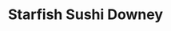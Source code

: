 ---
layout: place
title: "Starfish Sushi Downey"
permalink: /california/downey/starfish-sushi-downey.html
stateAbbr: CA
stateName: California
cityName: Downey
seo:
  name: "Starfish Sushi Downey"
  type: Restaurant
  links: null
description: "Looking for sushi in Downey, California? Check out Starfish Sushi Downey for a delightful Japanese dining experience. Enjoy a variety of sushi and other dish..."
place_id: ChIJo974OJjNwoARUSCyqc9Qe5s
photos:
  - name: >-
      places/ChIJo974OJjNwoARUSCyqc9Qe5s/photos/AeeoHcKBs-x_ew346ieXghZxBqvIhy8mxJNkvQQzpOY5TkebB1UoqzIba2uJnuPvTAj_4SbJYYTHePqwoCJ2_PSPh40nmUnrqADQ1D8hvzb55vCzFpV1X3Zsv3bc50yIdQeEyLGidNLS0C48Ed2L3i_1PMuqqnGjNLqY-pL0owJK4cdZxTaN4Cy7KMvNohJAeWBsIBlEXvNumuGdHy0JnccTCnA1K18YFnhumECBe9N9Bzid5Txq2s-QtKwcODomomIOgCIy6iy_cAQVGbF1_BR24bnFqhPtb5MYn4bnmScYVDPe5w
    widthPx: 4032
    heightPx: 3024
    authorAttributions:
      - displayName: Starfish Sushi Downey
        uri: https://maps.google.com/maps/contrib/114552768653090139472
        photoUri: >-
          https://lh3.googleusercontent.com/a-/ALV-UjVVcGF8LxQQ4-SW9YxbNLxXMuJK1zACebRGe_F92DJZsb0yg4E=s100-p-k-no-mo
    flagContentUri: >-
      https://www.google.com/local/imagery/report/?cb_client=maps_api_places.places_api&image_key=!1e10!2sAF1QipPJZLtw_oDCte-F69GM3xAutHi1n52w4hBRE-3X&hl=en-US
    googleMapsUri: >-
      https://www.google.com/maps/place//data=!3m4!1e2!3m2!1sAF1QipPJZLtw_oDCte-F69GM3xAutHi1n52w4hBRE-3X!2e10!4m2!3m1!1s0x80c2cd9838f8dea3:0x9b7b50cfa9b22051
  - name: >-
      places/ChIJo974OJjNwoARUSCyqc9Qe5s/photos/AeeoHcJPxLz-esP3z8CMs4M0C7RF051Okjy8fzXB1hvR4mHOcmNFwkG2vYNx9qxW2jiv4xbEd0rcWOQmdbR0fz8fzK7bZtkJkU1C-Mp6CcKVYi9hogm3iNil11omJP65ufjUGo1bJUe8iy9H0Wn8vo5ubq1PzQ6zkPA3YOlfPeKBbI7ag4lAmx0AMygIEdlD_HXZQSog1oBkXSpupSSOZ1NzM0ulHUr34_AI_FYtMv7TlH5ik70g15gUxQS85Mqht1QNdkTe49sTOTXL3mkfncs51rbcwJDN2jKOgUC9Wyyco6l4PQ
    widthPx: 4800
    heightPx: 3200
    authorAttributions:
      - displayName: Starfish Sushi Downey
        uri: https://maps.google.com/maps/contrib/114552768653090139472
        photoUri: >-
          https://lh3.googleusercontent.com/a-/ALV-UjVVcGF8LxQQ4-SW9YxbNLxXMuJK1zACebRGe_F92DJZsb0yg4E=s100-p-k-no-mo
    flagContentUri: >-
      https://www.google.com/local/imagery/report/?cb_client=maps_api_places.places_api&image_key=!1e10!2sAF1QipOiE62Ih85drPtR7zWVSVXTjlLV7sjoOwEKQcl2&hl=en-US
    googleMapsUri: >-
      https://www.google.com/maps/place//data=!3m4!1e2!3m2!1sAF1QipOiE62Ih85drPtR7zWVSVXTjlLV7sjoOwEKQcl2!2e10!4m2!3m1!1s0x80c2cd9838f8dea3:0x9b7b50cfa9b22051
  - name: >-
      places/ChIJo974OJjNwoARUSCyqc9Qe5s/photos/AeeoHcJOa-xQ72wcDm0ySB0hU0yIy3ej5VpAmCjR4q0-8MDcxDwq2tyirPa4VAagS9vC3tir8Z2gcCHmt8nFta86BDpEen4RXLZgdA-NWrCzUu4JVPn4jBbH_M-Dwb2fQJFuFVTwnOY8AEb66-n0bVpAJZVE0-YkTp2aJ5Su6VYApNn65nemqWLpqFGOi3AoMq2ZmRp-nowa-bFdVtkxa_IljDW5H1cRad7KIx4Hlem9gq7VKeKj53ABk4i3AQQjhwp6YKHQ5XzZZWCmba6ciPmM-4pdMau6ia4eTPnXZOMyLvGaaw
    widthPx: 1280
    heightPx: 1280
    authorAttributions:
      - displayName: Starfish Sushi Downey
        uri: https://maps.google.com/maps/contrib/114552768653090139472
        photoUri: >-
          https://lh3.googleusercontent.com/a-/ALV-UjVVcGF8LxQQ4-SW9YxbNLxXMuJK1zACebRGe_F92DJZsb0yg4E=s100-p-k-no-mo
    flagContentUri: >-
      https://www.google.com/local/imagery/report/?cb_client=maps_api_places.places_api&image_key=!1e10!2sAF1QipORT2VqrfA3Ypa1HqP43O9eplwIoII_E7qxWOe0&hl=en-US
    googleMapsUri: >-
      https://www.google.com/maps/place//data=!3m4!1e2!3m2!1sAF1QipORT2VqrfA3Ypa1HqP43O9eplwIoII_E7qxWOe0!2e10!4m2!3m1!1s0x80c2cd9838f8dea3:0x9b7b50cfa9b22051
  - name: >-
      places/ChIJo974OJjNwoARUSCyqc9Qe5s/photos/AeeoHcLDn4gYdSlxbQAK-DGM98xMPpsNcuATBkwe5x8Qfm9VU7_d58ty-2xvHJdW0dDwY1OUm4BQ1REA5x3dZ66idCC0cFTiE-9q7POX1nyUD5x0-uXlicCJ-jmDUbZXv7tr1vk8scTDhq8wVKLxWppLA2fRQ0SOhXNIMAsjajF9gBsY-xGHATjZLOzlbWqSHepgUOe23YfX-noLAJNmQ4V5jWju8AWzN8duHKJFTa12NV0HjGMwSgorg9BCpCVNdJkC598sJNzFGXM_rAJ2jX-gnYCVe4fG8jYy_bsuFI5NCl1ye7es8J-B0ogcTEJav4V_7XduF2Z-2w2Vin7st5rMJuBWPApt_MMVT0kO46ncF6W0uWDg7cYY-ixGD_b4vZL5xk-skRB-5E-J6XqxRvHRheHFSvmKKj0x1EmoiTgWhikWDkrB
    widthPx: 4000
    heightPx: 3000
    authorAttributions:
      - displayName: Hailey Voorhees (Shedim)
        uri: https://maps.google.com/maps/contrib/103265813937517723633
        photoUri: >-
          https://lh3.googleusercontent.com/a-/ALV-UjWdp0TkCvJY2FnCWTJY3Vur31FROLJdhBztZEm_sTt-5PCQVPJC9Q=s100-p-k-no-mo
    flagContentUri: >-
      https://www.google.com/local/imagery/report/?cb_client=maps_api_places.places_api&image_key=!1e10!2sCIHM0ogKEICAgID3pMe7pAE&hl=en-US
    googleMapsUri: >-
      https://www.google.com/maps/place//data=!3m4!1e2!3m2!1sCIHM0ogKEICAgID3pMe7pAE!2e10!4m2!3m1!1s0x80c2cd9838f8dea3:0x9b7b50cfa9b22051
  - name: >-
      places/ChIJo974OJjNwoARUSCyqc9Qe5s/photos/AeeoHcIQITJqxvFxjJnNQOHlUd1vjWp16ytKoWCOdOvLJjs8LxgCcAt5QDxVx_XvwE-oXkqd7wAfJKmSn9Z_99SR5eMO6tvW413MtOeAb4VeovU5VvvUNz0vf6KbTwGT1LkNmupi9TK3oi3IiNmq2Uiw0ON4HG2jMtN52KbSL1hLI_0aRMD0VUohCv4Qv_VCJzhYf-fIdX7IZkr_B4ODAiHZkzLoWGPXNEeTqvEAddyOXoBjhk0q5BL-EzOqS_vx9DqgOlTU9er3TD_L0j8KxFpzEtertpzCz28vSvuKtA5JkTKQcA
    widthPx: 4032
    heightPx: 3024
    authorAttributions:
      - displayName: Starfish Sushi Downey
        uri: https://maps.google.com/maps/contrib/114552768653090139472
        photoUri: >-
          https://lh3.googleusercontent.com/a-/ALV-UjVVcGF8LxQQ4-SW9YxbNLxXMuJK1zACebRGe_F92DJZsb0yg4E=s100-p-k-no-mo
    flagContentUri: >-
      https://www.google.com/local/imagery/report/?cb_client=maps_api_places.places_api&image_key=!1e10!2sAF1QipPP0ZXsJMulGNyXuvEzSFBluPBHYCp3TZEIjxl3&hl=en-US
    googleMapsUri: >-
      https://www.google.com/maps/place//data=!3m4!1e2!3m2!1sAF1QipPP0ZXsJMulGNyXuvEzSFBluPBHYCp3TZEIjxl3!2e10!4m2!3m1!1s0x80c2cd9838f8dea3:0x9b7b50cfa9b22051
  - name: >-
      places/ChIJo974OJjNwoARUSCyqc9Qe5s/photos/AeeoHcKJ_Y3b_N-jJuDCpg2dSC2mBKsfHXuSA-0j4eMCT7JrHxVURotgemTxL5jIxW71KCoBn1DMQG6hVO8Rf2dMgaHcRMXflI90C2gfkEuGNJFkgotw9keJo9x1sn6yjJA-BqOcR40eix9w6JGOdF4hG6J4eHwxLSDujm5uga6_I_Xf9rXPh1cmQYWkqggz3uoF2M0vlMJ8AOC1dhO5alCSmJpWl4Dy5C7RN9V_wOMAaavwVTyNOyj7yzDEavQQr96vkXXa0Jhlx3UahBbVSSFNBJE3KULNsX9XvgBYC7lzk-KhxA
    widthPx: 750
    heightPx: 450
    authorAttributions:
      - displayName: Starfish Sushi Downey
        uri: https://maps.google.com/maps/contrib/114552768653090139472
        photoUri: >-
          https://lh3.googleusercontent.com/a-/ALV-UjVVcGF8LxQQ4-SW9YxbNLxXMuJK1zACebRGe_F92DJZsb0yg4E=s100-p-k-no-mo
    flagContentUri: >-
      https://www.google.com/local/imagery/report/?cb_client=maps_api_places.places_api&image_key=!1e10!2sAF1QipMFJ0Y8kdZYx_7xGkFWiz4IVcHu8194E66SUGPJ&hl=en-US
    googleMapsUri: >-
      https://www.google.com/maps/place//data=!3m4!1e2!3m2!1sAF1QipMFJ0Y8kdZYx_7xGkFWiz4IVcHu8194E66SUGPJ!2e10!4m2!3m1!1s0x80c2cd9838f8dea3:0x9b7b50cfa9b22051
  - name: >-
      places/ChIJo974OJjNwoARUSCyqc9Qe5s/photos/AeeoHcIpvKGB3wzjhfbBdmbFIZphwApxASClNVHh8TH-1sBAMSzsJZbsQE7eTu2RY_cvfFLE4SjoD6y7mStJESwm2DIZQu-ENrbTkHjzEMF-jFVraS1B7MH7wkpnFVMaLcCFQUc7khTHD2M_aLnVXAWoyPs5JbFpWnrb6XZdf_hxgNDbn-LQHlbnTsMMvLMs7uKZzWOR0SW4ooY6Ny-90LS4OxhJZaI66E-aspSbrbEUgTYjG2XT0DW1d_xJp0SO8dBj8quHUiIxylENga8kdqN-aIgk2gkr2NQpeW4Q5mOtdsPVu7C6VeEVkqsIQAVxwYdFwqCAla_9f7xxeVwwYLt5oD0uuyulhVkTaQN6y2MXPdCOxAmgzyVmFFlF185N4Nef4NTNNZxzR7s2R1giZ9Jnbw8wkF_jqFYxpIJd3C4j2pxOjg
    widthPx: 4032
    heightPx: 3024
    authorAttributions:
      - displayName: Anthony Sainz (Ant)
        uri: https://maps.google.com/maps/contrib/111840695504474207251
        photoUri: >-
          https://lh3.googleusercontent.com/a-/ALV-UjWeBPrEbSJM7NS2ooaR1WiFSLTQC86ZgegwoyxF9N_IiQ6hYAZU=s100-p-k-no-mo
    flagContentUri: >-
      https://www.google.com/local/imagery/report/?cb_client=maps_api_places.places_api&image_key=!1e10!2sCIHM0ogKEICAgIDNy9PMBg&hl=en-US
    googleMapsUri: >-
      https://www.google.com/maps/place//data=!3m4!1e2!3m2!1sCIHM0ogKEICAgIDNy9PMBg!2e10!4m2!3m1!1s0x80c2cd9838f8dea3:0x9b7b50cfa9b22051
  - name: >-
      places/ChIJo974OJjNwoARUSCyqc9Qe5s/photos/AeeoHcJsGGeJSso2Re4DZaxPbsGRFLOzk23udrFQQyVO0sAma2xtfTgauTHE7n1Hic6CjvPFDbuGDmfp8ORHOq4H7XTzSvo3oz2tQfIdo6HwZ9XgRws3pfThGxdsdlZbd5_oh_wCfycLZ662kGDTGtyhzeqMdzGTBhBuJhS0dt2WUt4MYqEBvlOe1wQ4EPaM3fK2PJbEHLxhrYdXo0AFSzIpsY8s6E8O0HdOYxrc48cv8T5oiQuWPXgxi2ok_zf8QZODcQML_8LoDoQWyRsyF8XXN1E2tcAdPVRnXNVgNy6jd8SVTQ
    widthPx: 464
    heightPx: 755
    authorAttributions:
      - displayName: Starfish Sushi Downey
        uri: https://maps.google.com/maps/contrib/114552768653090139472
        photoUri: >-
          https://lh3.googleusercontent.com/a-/ALV-UjVVcGF8LxQQ4-SW9YxbNLxXMuJK1zACebRGe_F92DJZsb0yg4E=s100-p-k-no-mo
    flagContentUri: >-
      https://www.google.com/local/imagery/report/?cb_client=maps_api_places.places_api&image_key=!1e10!2sAF1QipOPnI_XPjJItXqEe4KqVpWZ53kPakazz-_avivc&hl=en-US
    googleMapsUri: >-
      https://www.google.com/maps/place//data=!3m4!1e2!3m2!1sAF1QipOPnI_XPjJItXqEe4KqVpWZ53kPakazz-_avivc!2e10!4m2!3m1!1s0x80c2cd9838f8dea3:0x9b7b50cfa9b22051
  - name: >-
      places/ChIJo974OJjNwoARUSCyqc9Qe5s/photos/AeeoHcKyB4EgfjiKMeuxZPKfbs_891UmKqDZ2WCEFtXCGIs3Z242JKb3v2UrnwvN5RuM5pjV5rM4gVlzUhT2bc1IRGtUdrG5JEqBLODgvw7bx5kaNh-FsIM2HCG32r0b3ldEWZQi-Vd777JAKkx3du-fb9ORWca8o1IHixbMRq4zd0_FlFs4nwB2oM7Kz6oPrjeQmtJCeGlg96vvQN-muOpn-VlHr9yDoHRkSo5TAFc3_dovrm--XI3oREN1euTJ9UZ3ztpMduQATO7OFa3PULlA5gYx3FFHKaLUib9zBF_PEv4oH6fWMkD29T1o4hy6NqUsv-OOmV9cmAhLXSOo0MxXxCZSyLtNunph-k78c867RVQMBQpnCTMYgtwzsLJbrw_KNUVpCkMr2MBez5MIsqPQlHCIEi-5js71dvdaiSp1mBM
    widthPx: 2252
    heightPx: 4000
    authorAttributions:
      - displayName: Don Do
        uri: https://maps.google.com/maps/contrib/104644254480731635071
        photoUri: >-
          https://lh3.googleusercontent.com/a-/ALV-UjVS19NkG_OqlRCTxZyHDHWbpZib6xn6s38iKXPNRD4h0e4CfQ4VNg=s100-p-k-no-mo
    flagContentUri: >-
      https://www.google.com/local/imagery/report/?cb_client=maps_api_places.places_api&image_key=!1e10!2sCIHM0ogKEICAgICP7dT1Lw&hl=en-US
    googleMapsUri: >-
      https://www.google.com/maps/place//data=!3m4!1e2!3m2!1sCIHM0ogKEICAgICP7dT1Lw!2e10!4m2!3m1!1s0x80c2cd9838f8dea3:0x9b7b50cfa9b22051
  - name: >-
      places/ChIJo974OJjNwoARUSCyqc9Qe5s/photos/AeeoHcI2iF8Dhj4wAg8TebiMgXOJW0hnrQ9SIH7VYppDaQvsOD7i7r9xQfZ0w7wfctfo4M6L1KgTeqARDNzGZBMMxSl6t0rPSgxcyo9dj_KQPRM2mlLeb-eMqn6VRhRHQ0osNflluE0nf0NEgEO9ZcjUYxXSHzREpW2UMiUpmL5szBYzf4xiVdbLIqrk9rHKRexrIsbwEFCPrQWb6OXwC3POxbdgAo41mFWrTgieRFv5qA589r7I4HDSWAEpvspMwmn2O7y1VKs4D-WbWYJ8y21z2cY9q9dNx605ULodhNO5aOif8w
    widthPx: 4032
    heightPx: 3024
    authorAttributions:
      - displayName: Starfish Sushi Downey
        uri: https://maps.google.com/maps/contrib/114552768653090139472
        photoUri: >-
          https://lh3.googleusercontent.com/a-/ALV-UjVVcGF8LxQQ4-SW9YxbNLxXMuJK1zACebRGe_F92DJZsb0yg4E=s100-p-k-no-mo
    flagContentUri: >-
      https://www.google.com/local/imagery/report/?cb_client=maps_api_places.places_api&image_key=!1e10!2sAF1QipPfrNJnmuLj-YLaLTkPNBuO1yK22SycTwSc_PXL&hl=en-US
    googleMapsUri: >-
      https://www.google.com/maps/place//data=!3m4!1e2!3m2!1sAF1QipPfrNJnmuLj-YLaLTkPNBuO1yK22SycTwSc_PXL!2e10!4m2!3m1!1s0x80c2cd9838f8dea3:0x9b7b50cfa9b22051
address: 8244 Firestone Blvd, Downey, CA 90241, USA
street: 8244 Firestone Blvd
city: Downey
state: CA
zip: '90241'
country: USA
neighborhood: null
latitude: '33.940169'
longitude: '-118.133811'
accessibility_options:
  wheelchairAccessibleParking: true
  wheelchairAccessibleEntrance: true
  wheelchairAccessibleRestroom: true
  wheelchairAccessibleSeating: true
business_status: OPERATIONAL
name: Starfish Sushi Downey
google_maps_links:
  directionsUri: >-
    https://www.google.com/maps/dir//''/data=!4m7!4m6!1m1!4e2!1m2!1m1!1s0x80c2cd9838f8dea3:0x9b7b50cfa9b22051!3e0
  placeUri: https://maps.google.com/?cid=11203637350849716305
  writeAReviewUri: >-
    https://www.google.com/maps/place//data=!4m3!3m2!1s0x80c2cd9838f8dea3:0x9b7b50cfa9b22051!12e1
  reviewsUri: >-
    https://www.google.com/maps/place//data=!4m4!3m3!1s0x80c2cd9838f8dea3:0x9b7b50cfa9b22051!9m1!1b1
  photosUri: >-
    https://www.google.com/maps/place//data=!4m3!3m2!1s0x80c2cd9838f8dea3:0x9b7b50cfa9b22051!10e5
primary_type: Japanese Restaurant
opening_hours:
  regular: null
  current: null
secondary_opening_hours:
  regular:
    weekdayDescriptions: null
    type: null
  current:
    weekdayDescriptions: null
    type: null
phone: null
price_level: null
price_range: null
rating: null
rating_count: 0
website: null
reviews: null
parking_options: null
payment_options: null
allow_dogs: null
curbside_pickup: null
delivery: null
dine_in: null
good_for_children: null
good_for_groups: null
good_for_sports: null
live_music: null
menu_for_children: null
outdoor_seating: null
reservable: null
restroom: null
serves_beer: null
serves_breakfast: null
serves_brunch: null
serves_cocktails: null
serves_coffee: null
serves_dinner: null
serves_dessert: null
serves_lunch: null
serves_vegetarian_food: null
serves_wine: null
takeout: null
summary: null

---
